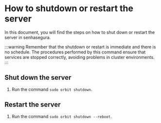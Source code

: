 # How to shutdown or restart the server

In this document, you will find the steps on how to shut down or restart the server in senhasegura.


:::warning
Remember that the shutdown or restart is immediate and there is no schedule. The procedures performed by this command ensure that services are stopped correctly, avoiding problems in cluster environments.
:::

## Shut down the server

1. Run the command `sudo orbit shutdown`.

## Restart the server

1. Run the command `sudo orbit shutdown --reboot`.
